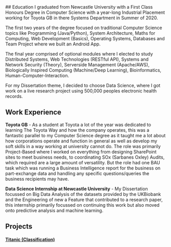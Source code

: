 <title>This is a test</title>
## Education
I graduated from Newcastle University with a First Class Honours Degree in Computer Science with a year-long Industrial Placement working for Toyota GB in there Systems Department in Summer of 2020.


The first two years of the degree focused on traditional Computer Science topics like Programming (Java/Python), System Architecture, Maths for Computing, Web Development (Basics), Operating Systems, Databases and Team Project where we built an Android App.


The final year comprised of optional modules where I elected to study Distributed Systems, Web Technologies (RESTful API), Systems and Network Security (Theory), Serverside Management (Apache/AWS), Biologically Inspired Computing (Machine/Deep Learning), Bioinformatics, Human-Computer-Interaction.


For my Dissertation theme, I decided to choose Data Science, where I got work on a live research project using 500,000 peoples electronic health records.


## Work Experience
**Toyota GB** - As a student at Toyota a lot of the year was dedicated to learning The Toyota Way and how the company operates, this was a fantastic parallel to my Computer Science degree as it taught me a lot about how corporations operate and function in general as well as develop my soft skills in a way working at university cannot do. The role was primarily Project-Based where I worked on everything from designing SharePoint sites to meet business needs, to coordinating SOx (Sarbanes Oxley) Audits,  which required are a large amount of versatility. But the role had one BAU task which was running a Business Intelligence report for the business on part-exchange data and handling any specific questions/queries the business recipients may have.


**Data Science Internship at Newcastle University** - My Dissertation focussed on Big Data Analysis of the datasets provided by the UKBiobank and the Engineering of new a Feature that contributed to a research paper, this internship primarily focussed on continuing this work but also moved onto predictive analysis and machine learning. 


## Projects
#### [Titanic (Classification)](/portfolio/projects/titanic/)

